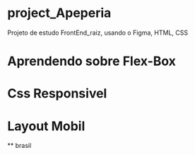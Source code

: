 # project_Apeperia
Projeto de estudo FrontEnd_raiz, usando o Figma, HTML, CSS

# Aprendendo sobre Flex-Box

# Css Responsivel

# Layout Mobil

** brasil
